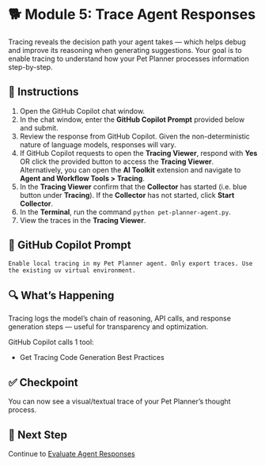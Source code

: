 # 🐕 Module 5: Trace Agent Responses

Tracing reveals the decision path your agent takes — which helps debug and improve its reasoning when generating suggestions. Your goal is to enable tracing to understand how your Pet Planner processes information step-by-step.

## 🧩 Instructions

1. Open the GitHub Copilot chat window.
1. In the chat window, enter the **GitHub Copilot Prompt** provided below and submit.
1. Review the response from GitHub Copilot. Given the non-deterministic nature of language models, responses will vary.
1. If GitHub Copilot requests to open the **Tracing Viewer**, respond with **Yes** OR click the provided button to access the **Tracing Viewer**. Alternatively, you can open the **AI Toolkit** extension and navigate to **Agent and Workflow Tools > Tracing**.
1. In the **Tracing Viewer** confirm that the **Collector** has started (i.e. blue button under **Tracing**). If the **Collector** has not started, click **Start Collector**.
1. In the **Terminal**, run the command `python pet-planner-agent.py`.
1. View the traces in the **Tracing Viewer**.

## 💬 GitHub Copilot Prompt

`Enable local tracing in my Pet Planner agent. Only export traces. Use the existing uv virtual environment.`

## 🔍 What’s Happening

Tracing logs the model’s chain of reasoning, API calls, and response generation steps — useful for transparency and optimization.

GitHub Copilot calls 1 tool:

- Get Tracing Code Generation Best Practices

## ✅ Checkpoint

You can now see a visual/textual trace of your Pet Planner’s thought process.

## 🐾 Next Step

Continue to [Evaluate Agent Responses](/Workshops/PetPlanner/Modules/06-evaluate-agent-respones.md)
